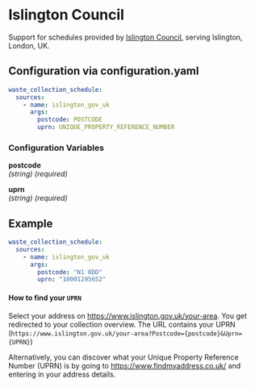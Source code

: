 # Islington Council

Support for schedules provided by [Islington Council](https://www.islington.gov.uk/), serving Islington, London, UK.

## Configuration via configuration.yaml

```yaml
waste_collection_schedule:
  sources:
    - name: islington_gov_uk
      args:
        postcode: POSTCODE
        uprn: UNIQUE_PROPERTY_REFERENCE_NUMBER
```

### Configuration Variables

**postcode**<br>
_(string) (required)_

**uprn**<br>
_(string) (required)_

## Example

```yaml
waste_collection_schedule:
  sources:
    - name: islington_gov_uk
      args:
        postcode: "N1 0DD"
        uprn: "10001295652"
```

#### How to find your `UPRN`

Select your address on <https://www.islington.gov.uk/your-area>. You get redirected to your collection overview. The URL contains your UPRN (`https://www.islington.gov.uk/your-area?Postcode={postcode}&Uprn={UPRN}`)

Alternatively, you can discover what your Unique Property Reference Number (UPRN) is by going to https://www.findmyaddress.co.uk/ and entering in your address details.
